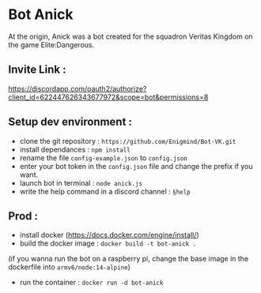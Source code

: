 # Bot Anick
At the origin, Anick was a bot created for the squadron Veritas Kingdom on the game Elite:Dangerous.

## Invite Link :
https://discordapp.com/oauth2/authorize?client_id=622447626343677972&scope=bot&permissions=8

## Setup dev environment :
- clone the git repository : `https://github.com/Enigmind/Bot-VK.git`
- install dependances : `npm install`
- rename the file `config-example.json` to `config.json`
- enter your bot token in the `config.json` file and change the prefix if you want.
- launch bot in terminal : `node anick.js`
- write the help command in a discord channel : `§help`


## Prod :
- install docker (https://docs.docker.com/engine/install/)
- build the docker image : `docker build -t bot-anick .`

(if you wanna run the bot on a raspberry pi, change the base image in the dockerfile into `armv6/node:14-alpine`)

- run the container : `docker run -d bot-anick`